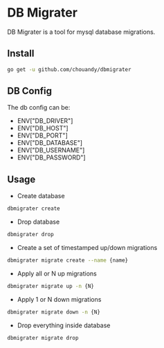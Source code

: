 # DB Migrater

DB Migrater is a tool for mysql database migrations.

## Install

```sh
go get -u github.com/chouandy/dbmigrater
```

## DB Config

The db config can be:

- ENV["DB_DRIVER"]
- ENV["DB_HOST"]
- ENV["DB_PORT"]
- ENV["DB_DATABASE"]
- ENV["DB_USERNAME"]
- ENV["DB_PASSWORD"]

## Usage

- Create database

```sh
dbmigrater create
```

- Drop database

```sh
dbmigrater drop
```

- Create a set of timestamped up/down migrations

```sh
dbmigrater migrate create --name {name}
```

- Apply all or N up migrations

```sh
dbmigrater migrate up -n {N}
```

- Apply 1 or N down migrations

```sh
dbmigrater migrate down -n {N}
```

- Drop everything inside database

```sh
dbmigrater migrate drop
```
